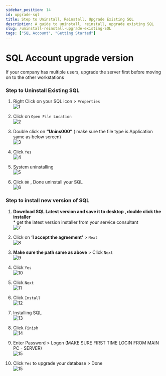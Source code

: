 ```yaml
---
sidebar_position: 14
id: upgrade-sql
title: Step to Uninstall, Reinstall, Upgrade Existing SQL
description: A guide to uninstall, reinstall, upgrade existing SQL
slug: /uninstall-reinstall-upgrade-existing-SQL
tags: ["SQL Account", "Getting Started"]
---
```


# SQL Account upgrade version   
If your company has multiple users, upgrade the server first before moving on to the other workstations   

### Step to Uninstall Existing SQL   
1. Right Click on your SQL icon > `Properties`   
   ![1](/img/getting-started/upgrade-sql/1.png)  

2. Click on `Open File Location`   
   ![2](/img/getting-started/upgrade-sql/2.png)  

3. Double click on **“Unins000”** ( make sure the file type is Application same as below screen)   
   ![3](/img/getting-started/upgrade-sql/3.png)  

4. Click `Yes`   
   ![4](/img/getting-started/upgrade-sql/4.png)  

5. System uninstalling     
   ![5](/img/getting-started/upgrade-sql/5.png)  

6. Click `OK` , Done uninstall your SQL    
   ![6](/img/getting-started/upgrade-sql/6.png)  

### Step to install new version of SQL   
1. **Download SQL Latest version and save it to desktop , double click the installer**   
\* get the latest version installer from your service consultant   
   ![7](/img/getting-started/upgrade-sql/7.png)  

2. Click on **‘I accept the agreement’** > `Next`    
   ![8](/img/getting-started/upgrade-sql/8.png)   

3. **Make sure the path same as above** > Click `Next`   
   ![9](/img/getting-started/upgrade-sql/9.png)   

4. Click `Yes`   
   ![10](/img/getting-started/upgrade-sql/10.png)   

5. Click `Next`   
   ![11](/img/getting-started/upgrade-sql/11.png)   

6. Click `Install`   
   ![12](/img/getting-started/upgrade-sql/12.png)   

7. Installing SQL     
   ![13](/img/getting-started/upgrade-sql/13.png)   

8. Click `Finish`   
   ![14](/img/getting-started/upgrade-sql/14.png)   

9. Enter Password > Logon (MAKE SURE FIRST TIME LOGIN FROM MAIN PC - SERVER)   
   ![15](/img/getting-started/upgrade-sql/15.png)   

10. Click `Yes` to upgrade your database > Done      
   ![15](/img/getting-started/upgrade-sql/16.png)   




 